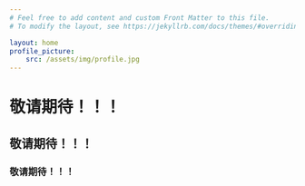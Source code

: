 ```yaml
---
# Feel free to add content and custom Front Matter to this file.
# To modify the layout, see https://jekyllrb.com/docs/themes/#overriding-theme-defaults

layout: home
profile_picture:
    src: /assets/img/profile.jpg
---
```

<h1>
敬请期待！！！
</h1>
<h2>
敬请期待！！！
</h2>
<h3>
敬请期待！！！
</h3>
